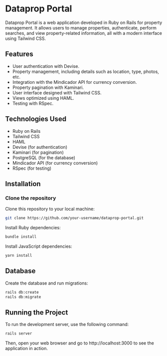 # Dataprop Portal

Dataprop Portal is a web application developed in Ruby on Rails for property management. It allows users to manage properties, authenticate, perform searches, and view property-related information, all with a modern interface using Tailwind CSS.

## Features
* User authentication with Devise.
* Property management, including details such as location, type, photos, etc.
* Integration with the Mindicador API for currency conversion.
* Property pagination with Kaminari.
* User interface designed with Tailwind CSS.
* Views optimized using HAML.
* Testing with RSpec.

## Technologies Used
* Ruby on Rails
* Tailwind CSS
* HAML
* Devise (for authentication)
* Kaminari (for pagination)
* PostgreSQL (for the database)
* Mindicador API (for currency conversion)
* RSpec (for testing)

## Installation

### Clone the repository

Clone this repository to your local machine:
```bash
git clone https://github.com/your-username/dataprop-portal.git

```

Install Ruby dependencies:
```bash
bundle install
```

Install JavaScript dependencies:
```bash
yarn install
```

## Database
Create the database and run migrations:
```bash
rails db:create
rails db:migrate
```

## Running the Project

To run the development server, use the following command:
```bash
rails server
```

Then, open your web browser and go to http://localhost:3000 to see the application in action.
